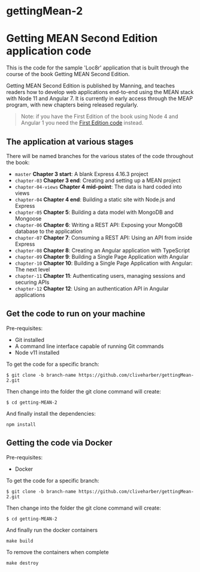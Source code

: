 # gettingMean-2
# Getting MEAN Second Edition application code

This is the code for the sample 'Loc8r' application that is built through the course of the book Getting MEAN Second Edition.

Getting MEAN Second Edition is published by Manning, and teaches readers how to develop web applications end-to-end using the MEAN stack with Node 11 and Angular 7. It is currently in early access through the MEAP program, with new chapters being released regularly.

> Note: if you have the First Edition of the book using Node 4 and Angular 1 you need the [First Edition code](https://github.com/DerrellLane/getting-MEAN/) instead.

## The application at various stages

There will be named branches for the various states of the code throughout the book:

* `master` **Chapter 3 start**: A blank Express 4.16.3 project
* `chapter-03` **Chapter 3 end**: Creating and setting up a MEAN project
* `chapter-04-views` **Chapter 4 mid-point**: The data is hard coded into views
* `chapter-04` **Chapter 4 end**: Building a static site with Node.js and Express
* `chapter-05` **Chapter 5**: Building a data model with MongoDB and Mongoose
* `chapter-06` **Chapter 6**: Writing a REST API: Exposing your MongoDB database to the application
* `chapter-07` **Chapter 7**: Consuming a REST API: Using an API from inside Express
* `chapter-08` **Chapter 8**: Creating an Angular application with TypeScript
* `chapter-09` **Chapter 9**: Building a Single Page Application with Angular
* `chapter-10` **Chapter 10**: Building a Single Page Application with Angular: The next level
* `chapter-11` **Chapter 11**: Authenticating users, managing sessions and securing APIs
* `chapter-12` **Chapter 12**: Using an authentication API in Angular applications

## Get the code to run on your machine

Pre-requisites:

* Git installed
* A command line interface capable of running Git commands
* Node v11 installed

To get the code for a specific branch:

`$ git clone -b branch-name https://github.com/cliveharber/gettingMean-2.git`

Then change into the folder the git clone command will create:

`$ cd getting-MEAN-2`

And finally install the dependencies:

`npm install`

## Getting the code via Docker

Pre-requisites:

* Docker

To get the code for a specific branch:

`$ git clone -b branch-name https://github.com/cliveharber/gettingMean-2.git`

Then change into the folder the git clone command will create:

`$ cd getting-MEAN-2`

And finally run the docker containers

`make build`

To remove the containers when complete

`make destroy`

